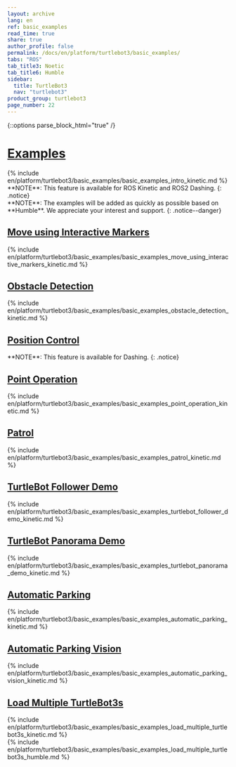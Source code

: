```yaml
---
layout: archive
lang: en
ref: basic_examples
read_time: true
share: true
author_profile: false
permalink: /docs/en/platform/turtlebot3/basic_examples/
tabs: "ROS"
tab_title3: Noetic
tab_title6: Humble
sidebar:
  title: TurtleBot3
  nav: "turtlebot3"
product_group: turtlebot3
page_number: 22
---
```


<style>body {counter-reset: h1 9 !important;}</style>

{::options parse_block_html="true" /}

# [Examples](#examples)

<section data-id="{{ page.tab_title3 }}" class="tab_contents">
{% include en/platform/turtlebot3/basic_examples/basic_examples_intro_kinetic.md %}
</section>

<!-- <section data-id="{{ page.tab_title2 }}" class="tab_contents">
**NOTE**: This feature is available for ROS Kinetic and ROS2 Dashing. 
{: .notice}
</section> -->

<section data-id="{{ page.tab_title3 }}" class="tab_contents">
**NOTE**: This feature is available for ROS Kinetic and ROS2 Dashing. 
{: .notice}
</section>

<!-- <section data-id="{{ page.tab_title4 }}" class="tab_contents">
{% include en/platform/turtlebot3/basic_examples/basic_examples_intro_dashing.md %}
</section> -->

<!-- <section data-id="{{ page.tab_title5 }}" class="tab_contents">
**NOTE**: This feature is available for ROS Kinetic and ROS2 Dashing. 
{: .notice}
</section> -->

<section data-id="{{ page.tab_title6 }}" class="tab_contents">
**NOTE**: The examples will be added as quickly as possible based on **Humble**. We appreciate your interest and support. 
{: .notice--danger}
</section>


## [Move using Interactive Markers](#move-using-interactive-markers)

<section data-id="{{ page.tab_title3 }}" class="tab_contents">
{% include en/platform/turtlebot3/basic_examples/basic_examples_move_using_interactive_markers_kinetic.md %}
</section>

<!-- <section data-id="{{ page.tab_title4 }}" class="tab_contents">
**NOTE**: This feature is available for Kinetic. 
{: .notice}
</section> -->

## [Obstacle Detection](#obstacle-detection)

<section data-id="{{ page.tab_title3 }}" class="tab_contents">
{% include en/platform/turtlebot3/basic_examples/basic_examples_obstacle_detection_kinetic.md %}
</section>

<!-- <section data-id="{{ page.tab_title4 }}" class="tab_contents">
{% include en/platform/turtlebot3/basic_examples/basic_examples_obstacle_detection_dashing.md %}
{: .notice}
</section> -->

## [Position Control](#position-control)

<section data-id="{{ page.tab_title3 }}" class="tab_contents">
**NOTE**: This feature is available for Dashing. 
{: .notice}
</section>

<!-- <section data-id="{{ page.tab_title4 }}" class="tab_contents">
{% include en/platform/turtlebot3/basic_examples/basic_examples_position_control_dashing.md %}
</section> -->

## [Point Operation](#point-operation)

<section data-id="{{ page.tab_title3 }}" class="tab_contents">
{% include en/platform/turtlebot3/basic_examples/basic_examples_point_operation_kinetic.md %}
</section>

<!-- <section data-id="{{ page.tab_title4 }}" class="tab_contents">
{% include en/platform/turtlebot3/basic_examples/basic_examples_point_operation_dashing.md %}
</section> -->

## [Patrol](#patrol)

<section data-id="{{ page.tab_title3 }}" class="tab_contents">
{% include en/platform/turtlebot3/basic_examples/basic_examples_patrol_kinetic.md %}
</section>

<!-- <section data-id="{{ page.tab_title4 }}" class="tab_contents">
{% include en/platform/turtlebot3/basic_examples/basic_examples_patrol_dashing.md %}
</section> -->

## [TurtleBot Follower Demo](#turtlebot-follower-demo)

<section data-id="{{ page.tab_title3 }}" class="tab_contents">
{% include en/platform/turtlebot3/basic_examples/basic_examples_turtlebot_follower_demo_kinetic.md %}
</section>

<!-- <section data-id="{{ page.tab_title4 }}" class="tab_contents">
**NOTE**: This feature is available for Kinetic. 
{: .notice}
</section> -->

## [TurtleBot Panorama Demo](#turtlebot-panorama-demo)

<section data-id="{{ page.tab_title3 }}" class="tab_contents">
{% include en/platform/turtlebot3/basic_examples/basic_examples_turtlebot_panorama_demo_kinetic.md %}
</section>

<!-- <section data-id="{{ page.tab_title4 }}" class="tab_contents">
**NOTE**: This feature is available for Kinetic. 
{: .notice}
</section> -->

## [Automatic Parking](#automatic-parking)

<section data-id="{{ page.tab_title3 }}" class="tab_contents">
{% include en/platform/turtlebot3/basic_examples/basic_examples_automatic_parking_kinetic.md %}
</section>

<!-- <section data-id="{{ page.tab_title4 }}" class="tab_contents">
{% include en/platform/turtlebot3/basic_examples/basic_examples_automatic_parking_dashing.md %}
</section> -->

## [Automatic Parking Vision](#automatic-parking-vision)

<section data-id="{{ page.tab_title3 }}" class="tab_contents">
{% include en/platform/turtlebot3/basic_examples/basic_examples_automatic_parking_vision_kinetic.md %}
</section>

<!-- <section data-id="{{ page.tab_title4 }}" class="tab_contents">
**NOTE**: This feature is available for Kinetic. 
{: .notice}
</section> -->

## [Load Multiple TurtleBot3s](#load-multiple-turtlebot3s)

<section data-id="{{ page.tab_title3 }}" class="tab_contents">
{% include en/platform/turtlebot3/basic_examples/basic_examples_load_multiple_turtlebot3s_kinetic.md %}
</section>

<!-- <section data-id="{{ page.tab_title4 }}" class="tab_contents">
**NOTE**: This feature is available for Kinetic. 
{: .notice}
</section> -->


<section data-id="{{ page.tab_title6 }}" class="tab_contents"> 
{% include en/platform/turtlebot3/basic_examples/basic_examples_load_multiple_turtlebot3s_humble.md %}
</section>
